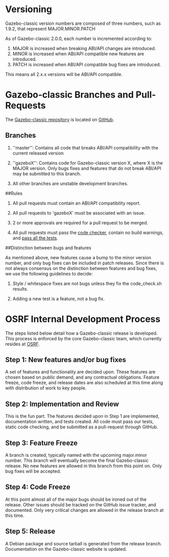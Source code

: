 # Versioning

Gazebo-classic version numbers are composed of three numbers, such as 1.9.2, that represent MAJOR.MINOR.PATCH

As of Gazebo-classic 2.0.0, each number is incremented according to:

 1. MAJOR is increased when breaking ABI/API changes are introduced.
  2. MINOR is increased when ABI/API compatible new features are introduced.
   3. PATCH is increased when ABI/API compatible bug fixes are introduced.

   This means all 2.x.x versions will be ABI/API compatible.

# Gazebo-classic Branches and Pull-Requests

   The [Gazebo-classic repository](https://github.com/osrf/gazebo) is located on [GitHub](http://github.com). 

## Branches

   1. ''master'': Contains all code that breaks ABI/API compatibility with the current released version

   2. ''gazeboX'': Contains code for Gazebo-classic version X, where X is the MAJOR version. Only bugs fixes and features that do not break ABI/API may be submitted to this branch.

   3. All other branches are unstable development branches.

##Rules

   1. All pull requests must contain an  ABI/API compatibility report.

   2. All pull requests to 'gazeboX' must be associated with an issue.

   3. 2 or more approvals are required for a pull request to be merged.

   4. All pull requests must pass the [code checker](/tutorials?tut=contrib_code&cat=development#CodeCheck), contain no build warnings, and [pass all the tests](/tutorials?tut=contrib_code&cat=development#WriteTests).
     
##Distinction between bugs and features

   As mentioned above, new features cause a bump to the minor version number, and only bug fixes can be included in patch releases. Since there is not always consensus on the distinction between features and bug fixes, we use the following guidelines to decide:

   1. Style / whitespace fixes are not bugs unless they fix the code_check.sh results.

   2. Adding a new test is a feature, not a bug fix.

# OSRF Internal Development Process

   The steps listed below detail how a Gazebo-classic release is developed.
   This process is enforced by the core Gazebo-classic team, which currently resides at [OSRF](http://osrfoundation.org).

## Step 1: New features and/or bug fixes

   A set of features and functionality are decided upon. These features are chosen based on public demand, and any contractual obligations. Feature freeze, code freeze, and release dates are also scheduled at this time along with distribution of work to key people.

## Step 2: Implementation and Review

   This is the fun part. The features decided upon in Step 1 are implemented, documentation written, and tests created. All code must pass our tests, static code checking, and be submitted as a pull-request through GitHub.

## Step 3: Feature Freeze

   A branch is created, typically named with the upcoming major.minor number. This branch will eventually become the final Gazebo-classic release. No new features are allowed in this branch from this point on. Only bug fixes will be accepted.

## Step 4: Code Freeze

   At this point almost all of the major bugs should be ironed out of the release. Other issues should be tracked on the GitHub issue tracker, and documented. Only very critical changes are allowed in the release branch at this time.

## Step 5: Release

   A Debian package and source tarball is generated from the release branch. Documentation on the Gazebo-classic website is updated.

